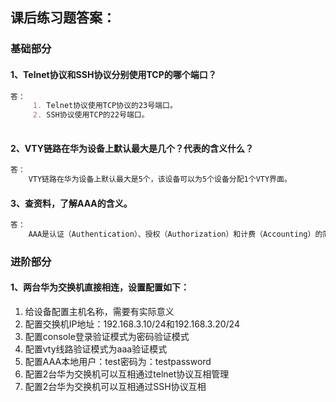 ## 课后练习题答案：

### 基础部分

#### 1、Telnet协议和SSH协议分别使用TCP的哪个端口？

```markdown
答：
	 1. Telnet协议使用TCP协议的23号端口。
	 2. SSH协议使用TCP的22号端口。
	 
```

#### 2、VTY链路在华为设备上默认最大是几个？代表的含义什么？

```markdown
答：
	VTY链路在华为设备上默认最大是5个，该设备可以为5个设备分配1个VTY界面。
```



#### 3、查资料，了解AAA的含义。

```markdown
答：
	AAA是认证（Authentication）、授权（Authorization）和计费（Accounting）的简称，是网络安全中进行访问控制的一种安全管理机制，提供认证、授权和计费三种安全服务。
```

### 进阶部分

#### 1、两台华为交换机直接相连，设置配置如下：

1. 给设备配置主机名称，需要有实际意义
2. 配置交换机IP地址：192.168.3.10/24和192.168.3.20/24
3. 配置console登录验证模式为密码验证模式
4. 配置vty线路验证模式为aaa验证模式
5. 配置AAA本地用户：test密码为：testpassword
6. 配置2台华为交换机可以互相通过telnet协议互相管理
7. 配置2台华为交换机可以互相通过SSH协议互相

```markdown

```

